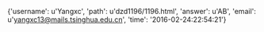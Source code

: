 {'username': u'Yangxc', 'path': u'dzd1196/1196.html', 'answer': u'AB', 'email': u'yangxc13@mails.tsinghua.edu.cn', 'time': '2016-02-24:22:54:21'}